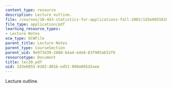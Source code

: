 ```yaml
---
content_type: resource
description: Lecture outline.
file: /courses/18-443-statistics-for-applications-fall-2003/1d3e60558102d01bed51800a065d2aee_lec30.pdf
file_type: application/pdf
learning_resource_types:
- Lecture Notes
ocw_type: OCWFile
parent_title: Lecture Notes
parent_type: CourseSection
parent_uid: 9e973d39-2888-b4a4-ede8-83f905ab52f6
resourcetype: Document
title: lec30.pdf
uid: 1d3e6055-8102-d01b-ed51-800a065d2aee
---
```

Lecture outline.

